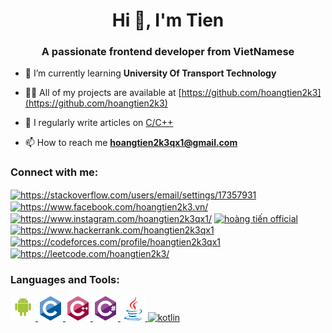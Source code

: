 <h1 align="center">Hi 👋, I'm Tien</h1>
<h3 align="center">A passionate frontend developer from VietNamese</h3>

- 🌱 I’m currently learning **University Of Transport Technology**

- 👨‍💻 All of my projects are available at [https://github.com/hoangtien2k3](https://github.com/hoangtien2k3)

- 📝 I regularly write articles on [C/C++](C/C++)

- 📫 How to reach me **hoangtien2k3qx1@gmail.com**

<h3 align="left">Connect with me:</h3>
<p align="left">
<a href="https://stackoverflow.com/users/https://stackoverflow.com/users/email/settings/17357931" target="blank"><img align="center" src="https://raw.githubusercontent.com/rahuldkjain/github-profile-readme-generator/master/src/images/icons/Social/stack-overflow.svg" alt="https://stackoverflow.com/users/email/settings/17357931" height="30" width="40" /></a>
<a href="https://fb.com/https://www.facebook.com/hoangtien2k3.vn/" target="blank"><img align="center" src="https://raw.githubusercontent.com/rahuldkjain/github-profile-readme-generator/master/src/images/icons/Social/facebook.svg" alt="https://www.facebook.com/hoangtien2k3.vn/" height="30" width="40" /></a>
<a href="https://instagram.com/https://www.instagram.com/hoangtien2k3qx1/" target="blank"><img align="center" src="https://raw.githubusercontent.com/rahuldkjain/github-profile-readme-generator/master/src/images/icons/Social/instagram.svg" alt="https://www.instagram.com/hoangtien2k3qx1/" height="30" width="40" /></a>
<a href="https://www.youtube.com/c/hoàng tiến official" target="blank"><img align="center" src="https://raw.githubusercontent.com/rahuldkjain/github-profile-readme-generator/master/src/images/icons/Social/youtube.svg" alt="hoàng tiến official" height="30" width="40" /></a>
<a href="https://www.hackerrank.com/https://www.hackerrank.com/hoangtien2k3qx1" target="blank"><img align="center" src="https://raw.githubusercontent.com/rahuldkjain/github-profile-readme-generator/master/src/images/icons/Social/hackerrank.svg" alt="https://www.hackerrank.com/hoangtien2k3qx1" height="30" width="40" /></a>
<a href="https://codeforces.com/profile/https://codeforces.com/profile/hoangtien2k3qx1" target="blank"><img align="center" src="https://raw.githubusercontent.com/rahuldkjain/github-profile-readme-generator/master/src/images/icons/Social/codeforces.svg" alt="https://codeforces.com/profile/hoangtien2k3qx1" height="30" width="40" /></a>
<a href="https://www.leetcode.com/https://leetcode.com/hoangtien2k3/" target="blank"><img align="center" src="https://raw.githubusercontent.com/rahuldkjain/github-profile-readme-generator/master/src/images/icons/Social/leet-code.svg" alt="https://leetcode.com/hoangtien2k3/" height="30" width="40" /></a>
</p>

<h3 align="left">Languages and Tools:</h3>
<p align="left"> <a href="https://developer.android.com" target="_blank" rel="noreferrer"> <img src="https://raw.githubusercontent.com/devicons/devicon/master/icons/android/android-original-wordmark.svg" alt="android" width="40" height="40"/> </a> <a href="https://www.cprogramming.com/" target="_blank" rel="noreferrer"> <img src="https://raw.githubusercontent.com/devicons/devicon/master/icons/c/c-original.svg" alt="c" width="40" height="40"/> </a> <a href="https://www.w3schools.com/cpp/" target="_blank" rel="noreferrer"> <img src="https://raw.githubusercontent.com/devicons/devicon/master/icons/cplusplus/cplusplus-original.svg" alt="cplusplus" width="40" height="40"/> </a> <a href="https://www.w3schools.com/cs/" target="_blank" rel="noreferrer"> <img src="https://raw.githubusercontent.com/devicons/devicon/master/icons/csharp/csharp-original.svg" alt="csharp" width="40" height="40"/> </a> <a href="https://www.java.com" target="_blank" rel="noreferrer"> <img src="https://raw.githubusercontent.com/devicons/devicon/master/icons/java/java-original.svg" alt="java" width="40" height="40"/> </a> <a href="https://kotlinlang.org" target="_blank" rel="noreferrer"> <img src="https://www.vectorlogo.zone/logos/kotlinlang/kotlinlang-icon.svg" alt="kotlin" width="40" height="40"/> </a> </p>



